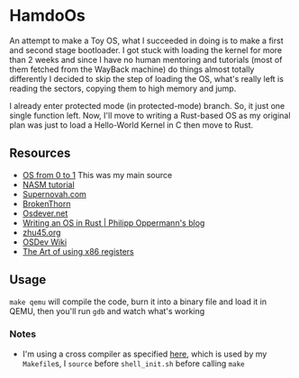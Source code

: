 # HamdoOs
An attempt to make a Toy OS, what I succeeded in doing is to make a first and second stage bootloader. I got stuck with loading the kernel for more than 2 weeks and since I have no human mentoring and tutorials (most of them fetched from the WayBack machine) do things almost totally differently I decided to skip the step of loading the OS, what's really left is reading the sectors, copying them to high memory and jump.

I already enter protected mode (in protected-mode) branch. So, it just one single function left. Now, I'll move to writing a Rust-based OS as my original plan was just to load a Hello-World Kernel in C then move to Rust.

## Resources
- [OS from 0 to 1](https://github.com/tuhdo/os01/) This was my main source
- [NASM tutorial](https://cs.lmu.edu/~ray/notes/nasmtutorial/)
- [Supernovah.com](https://web.archive.org/web/20140706123154/http://www.supernovah.com/Tutorials/index.php)
- [BrokenThorn](http://www.brokenthorn.com/Resources/)
- [Osdever.net](https://web.archive.org/web/20130110203350/http://www.osdever.net/tutorials.php?cat=0&sort=1)
- [Writing an OS in Rust | Philipp Oppermann's blog](https://os.phil-opp.com/)
- [zhu45.org](https://zhu45.org/posts/2017/Jul/30/understanding-how-function-call-works/)
- [OSDev Wiki](https://wiki.osdev.org)
- [The Art of using x86 registers](https://www.swansontec.com/sregisters.html)

## Usage
`make qemu` will compile the code, burn it into a binary file and load it in QEMU, then you'll run `gdb` and watch what's working

### Notes
- I'm using a cross compiler as specified [here](https://wiki.osdev.org/GCC_Cross-Compiler), which is used by my `Makefile`s, I `source` before `shell_init.sh` before calling `make`

